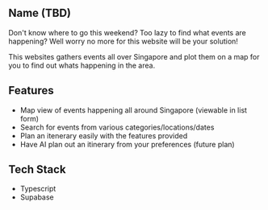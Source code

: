 ## Name (TBD)

Don't know where to go this weekend?
Too lazy to find what events are happening?
Well worry no more for this website will be your solution!

This websites gathers events all over Singapore and plot them on a map for you to find out whats happening in the area.

## Features
- Map view of events happening all around Singapore (viewable in list form)
- Search for events from various categories/locations/dates
- Plan an itenerary easily with the features provided
- Have AI plan out an itinerary from your preferences (future plan)
 
## Tech Stack
  - Typescript
  - Supabase
